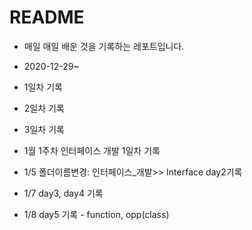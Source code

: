 # README

- 매일 매일 배운 것을 기록하는 레포트입니다.
- 2020-12-29~


- 1일차 기록
- 2일차 기록
- 3일차 기록
- 1월 1주차 인터페이스 개발 1일차 기록
- 1/5 
  폴더이름변경: 인터페이스_개발>> Interface
  day2기록
- 1/7 day3, day4 기록
- 1/8 day5 기록 - function, opp(class)


